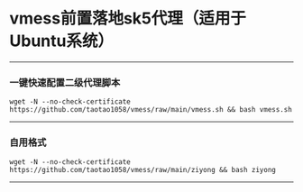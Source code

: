 # vmess前置落地sk5代理（适用于Ubuntu系统）
---

###  一键快速配置二级代理脚本
```
wget -N --no-check-certificate https://github.com/taotao1058/vmess/raw/main/vmess.sh && bash vmess.sh
```



---
###  自用格式

```
wget -N --no-check-certificate https://github.com/taotao1058/vmess/raw/main/ziyong && bash ziyong
```

---

